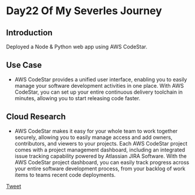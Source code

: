 # Day22 Of My Severles Journey

## Introduction
Deployed a Node & Python web app using AWS CodeStar.

## Use Case
 - AWS CodeStar provides a unified user interface, enabling you to easily manage your software development activities in one place. With AWS CodeStar, you can set up your entire continuous delivery toolchain in minutes, allowing you to start releasing code faster.

## Cloud Research
 - AWS CodeStar makes it easy for your whole team to work together securely, allowing you to easily manage access and add owners, contributors, and viewers to your projects. Each AWS CodeStar project comes with a project management dashboard, including an integrated issue tracking capability powered by Atlassian JIRA Software. With the AWS CodeStar project dashboard, you can easily track progress across your entire software development process, from your backlog of work items to teams recent code deployments.


 [Tweet](https://twitter.com/martynzYoung/status/1301964419308675078)